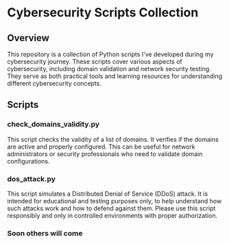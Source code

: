 # Cybersecurity Scripts Collection

## Overview
This repository is a collection of Python scripts I've developed during my cybersecurity journey. These scripts cover various aspects of cybersecurity, including domain validation and network security testing. They serve as both practical tools and learning resources for understanding different cybersecurity concepts.

## Scripts

### check_domains_validity.py
This script checks the validity of a list of domains. It verifies if the domains are active and properly configured. This can be useful for network administrators or security professionals who need to validate domain configurations.

### dos_attack.py
This script simulates a Distributed Denial of Service (DDoS) attack. It is intended for educational and testing purposes only, to help understand how such attacks work and how to defend against them. Please use this script responsibly and only in controlled environments with proper authorization.

### Soon others will come

